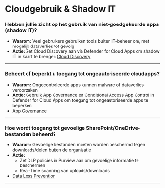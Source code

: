 # Cloudgebruik & Shadow IT

### Hebben jullie zicht op het gebruik van niet-goedgekeurde apps (shadow IT)?
- **Waarom:** Veel gebruikers gebruiken tools buiten IT-beheer om, met mogelijk dataverlies tot gevolg
- **Actie:** Zet Cloud Discovery aan via Defender for Cloud Apps om shadow IT in kaart te brengen
[Cloud Discovery](../plannen/Cloudgebruik%20plan.md#cloud-discovery)

---

### Beheert of beperkt u toegang tot ongeautoriseerde cloudapps?
- **Waarom:** Ongecontroleerde apps kunnen malware of dataverlies veroorzaken
- **Actie:** Gebruik App Governance en Conditional Access App Control in Defender for Cloud Apps om toegang tot ongeautoriseerde apps te beperken
- [App Governance](../plannen/Cloudgebruik%20plan.md#app-governance)

---

### Hoe wordt toegang tot gevoelige SharePoint/OneDrive-bestanden beheerd?
- **Waarom:** Gevoelige bestanden moeten worden beschermd tegen downloads/delen buiten de organisatie
- **Actie:** 
    - Zet DLP policies in Purview aan om gevoelige informatie te beschermen
    - Real-Time scanning van uploads/downloads
- [Data Loss Prevention](../plannen/Cloudgebruik%20plan.md#data-loss-prevention)

---
